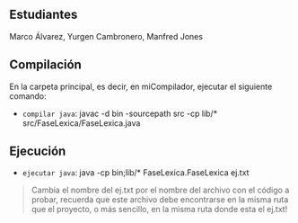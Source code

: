 ## Estudiantes

Marco Álvarez, 
Yurgen Cambronero, 
Manfred Jones

## Compilación

En la carpeta principal, es decir, en miCompilador, ejecutar el siguiente comando:

- `compilar java`: javac -d bin -sourcepath src -cp lib/* src/FaseLexica/FaseLexica.java

## Ejecución

- `ejecutar java`: java -cp bin;lib/* FaseLexica.FaseLexica ej.txt

> Cambia el nombre del ej.txt por el nombre del archivo con el código a probar, recuerda que este archivo debe encontrarse en la misma ruta que el proyecto, o más sencillo, en la misma ruta donde esta el ej.txt!
